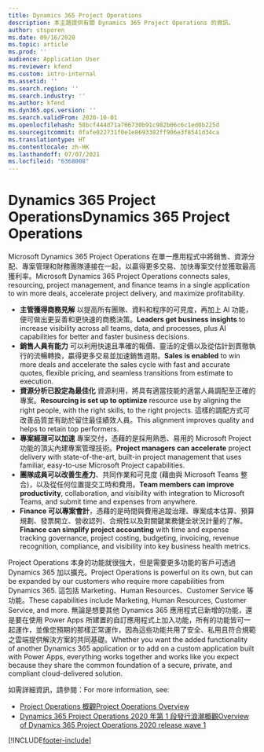 ```yaml
---
title: Dynamics 365 Project Operations
description: 本主題提供有關 Dynamics 365 Project Operations 的資訊。
author: stsporen
ms.date: 09/16/2020
ms.topic: article
ms.prod: ''
audience: Application User
ms.reviewer: kfend
ms.custom: intro-internal
ms.assetid: ''
ms.search.region: ''
ms.search.industry: ''
ms.author: kfend
ms.dyn365.ops.version: ''
ms.search.validFrom: 2020-10-01
ms.openlocfilehash: 58bcf444d71a706730b91c982b06c6c1ed0b225d
ms.sourcegitcommit: 0fafe022731f0e1e8693382ff906e3f8541d34ca
ms.translationtype: HT
ms.contentlocale: zh-HK
ms.lasthandoff: 07/07/2021
ms.locfileid: "6368008"
---
```

# <a name="dynamics-365-project-operations"></a><span data-ttu-id="be990-103">Dynamics 365 Project Operations</span><span class="sxs-lookup"><span data-stu-id="be990-103">Dynamics 365 Project Operations</span></span>

<span data-ttu-id="be990-104">Microsoft Dynamics 365 Project Operations 在單一應用程式中將銷售、資源分配、專案管理和財務團隊連接在一起，以贏得更多交易、加快專案交付並獲取最高獲利率。</span><span class="sxs-lookup"><span data-stu-id="be990-104">Microsoft Dynamics 365 Project Operations connects sales, resourcing, project management, and finance teams in a single application to win more deals, accelerate project delivery, and maximize profitability.</span></span>

-   <span data-ttu-id="be990-105">**主管獲得商務見解** 以提高所有團隊、資料和程序的可見度，再加上 AI 功能，便可做出更妥善和更快速的商務決策。</span><span class="sxs-lookup"><span data-stu-id="be990-105">**Leaders get business insights** to increase visibility across all teams, data, and processes, plus AI capabilities for better and faster business decisions.</span></span>
-   <span data-ttu-id="be990-106">**銷售人員有能力** 可以利用快速且準確的報價、靈活的定價以及從估計到貫徹執行的流暢轉換，贏得更多交易並加速銷售週期。</span><span class="sxs-lookup"><span data-stu-id="be990-106">**Sales is enabled** to win more deals and accelerate the sales cycle with fast and accurate quotes, flexible pricing, and seamless transitions from estimate to execution.</span></span>
-   <span data-ttu-id="be990-107">**資源分析已設定為最佳化** 資源利用，將具有適當技能的適當人員調配至正確的專案。</span><span class="sxs-lookup"><span data-stu-id="be990-107">**Resourcing is set up to optimize** resource use by aligning the right people, with the right skills, to the right projects.</span></span> <span data-ttu-id="be990-108">這樣的調配方式可改善品質並有助於留住最佳績效人員。</span><span class="sxs-lookup"><span data-stu-id="be990-108">This alignment improves quality and helps to retain top performers.</span></span>
-   <span data-ttu-id="be990-109">**專案經理可以加速** 專案交付，憑藉的是採用熟悉、易用的 Microsoft Project 功能的頂尖內建專案管理技術。</span><span class="sxs-lookup"><span data-stu-id="be990-109">**Project managers can accelerate** project delivery with state-of-the-art, built-in project management that uses familiar, easy-to-use Microsoft Project capabilities.</span></span>
-   <span data-ttu-id="be990-110">**團隊成員可以改善生產力**、共同作業和可見度 (藉由與 Microsoft Teams 整合)，以及從任何位置提交工時和費用。</span><span class="sxs-lookup"><span data-stu-id="be990-110">**Team members can improve productivity**, collaboration, and visibility with integration to Microsoft Teams, and submit time and expenses from anywhere.</span></span>
-   <span data-ttu-id="be990-111">**Finance 可以專案會計**，憑藉的是時間與費用追蹤治理、專案成本估算、預算規劃、發票開立、營收認列、合規性以及對關鍵業務健全狀況計量的了解。</span><span class="sxs-lookup"><span data-stu-id="be990-111">**Finance can simplify project accounting** with time and expense tracking governance, project costing, budgeting, invoicing, revenue recognition, compliance, and visibility into key business health metrics.</span></span>

<span data-ttu-id="be990-112">Project Operations 本身的功能就很強大，但是需要更多功能的客戶可透過 Dynamics 365 加以擴充。</span><span class="sxs-lookup"><span data-stu-id="be990-112">Project Operations is powerful on its own, but can be expanded by our customers who require more capabilities from Dynamics 365.</span></span> <span data-ttu-id="be990-113">這包括 Marketing、Human Resources、Customer Service 等功能。</span><span class="sxs-lookup"><span data-stu-id="be990-113">These capabilities include Marketing, Human Resources, Customer Service, and more.</span></span> <span data-ttu-id="be990-114">無論是想要其他 Dynamics 365 應用程式已新增的功能，還是要在使用 Power Apps 所建置的自訂應用程式上加入功能，所有的功能皆可一起運作，並像您預期的那樣正常運作，因為這些功能共用了安全、私用且符合規範之雲端提供解決方案的共同基礎。</span><span class="sxs-lookup"><span data-stu-id="be990-114">Whether you want the added functionality of another Dynamics 365 application or to add on a custom application built with Power Apps, everything works together and works like you expect because they share the common foundation of a secure, private, and compliant cloud-delivered solution.</span></span>

<span data-ttu-id="be990-115">如需詳細資訊，請參閱：</span><span class="sxs-lookup"><span data-stu-id="be990-115">For more information, see:</span></span>

- [<span data-ttu-id="be990-116">Project Operations 概觀</span><span class="sxs-lookup"><span data-stu-id="be990-116">Project Operations Overview</span></span>](https://dynamics.microsoft.com/en-us/project-operations/overview/)
- [<span data-ttu-id="be990-117">Dynamics 365 Project Operations 2020 年第 1 段發行浪潮概觀</span><span class="sxs-lookup"><span data-stu-id="be990-117">Overview of Dynamics 365 Project Operations 2020 release wave 1</span></span>](/dynamics365-release-plan/2020wave1/dynamics365-project-operations/)



[!INCLUDE[footer-include](includes/footer-banner.md)]
